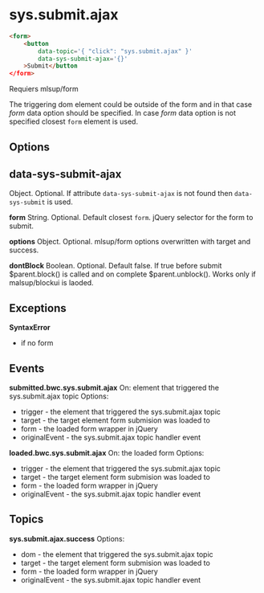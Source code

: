 sys.submit.ajax
===============

``` html
<form>
    <button
        data-topic='{ "click": "sys.submit.ajax" }'
        data-sys-submit-ajax='{}'
    >Submit</button
</form>
```

Requiers mlsup/form

The triggering dom element could be outside of the form and in that case *form* data option should be specified.
In case *form* data option is not specified closest ```form``` element is used.


Options
-------

data-sys-submit-ajax
--------------------

Object. Optional. If attribute ```data-sys-submit-ajax``` is not found then ```data-sys-submit``` is used.

**form**
String. Optional. Default closest ```form```. jQuery selector for the form to submit.

**options**
Object. Optional. mlsup/form options overwritten with target and success.

**dontBlock**
Boolean. Optional. Default false. If true before submit $parent.block() is called and on complete
$parent.unblock(). Works only if malsup/blockui is laoded.


Exceptions
----------

**SyntaxError**
* if no form


Events
--------

**submitted.bwc.sys.submit.ajax**
On: element that triggered the sys.submit.ajax topic
Options:
* trigger - the element that triggered the sys.submit.ajax topic
* target - the target element form submision was loaded to
* form - the loaded form wrapper in jQuery
* originalEvent - the sys.submit.ajax topic handler event

**loaded.bwc.sys.submit.ajax**
On: the loaded form
Options:
* trigger - the element that triggered the sys.submit.ajax topic
* target - the target element form submision was loaded to
* form - the loaded form wrapper in jQuery
* originalEvent - the sys.submit.ajax topic handler event


Topics
------

**sys.submit.ajax.success**
Options:
* dom - the element that triggered the sys.submit.ajax topic
* target - the target element form submision was loaded to
* form - the loaded form wrapper in jQuery
* originalEvent - the sys.submit.ajax topic handler event


